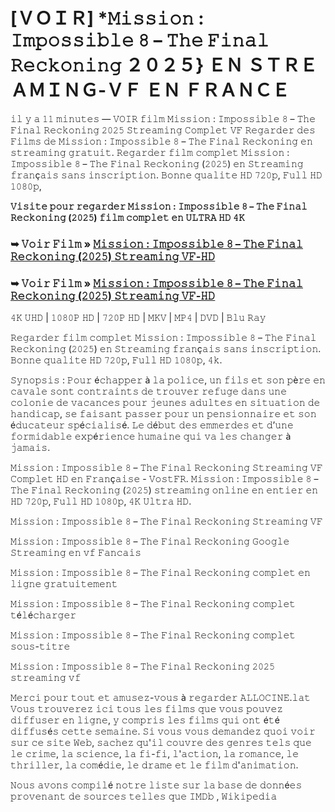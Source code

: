# [ＶＯＩＲ] *𝙼𝚒𝚜𝚜𝚒𝚘𝚗 : 𝙸𝚖𝚙𝚘𝚜𝚜𝚒𝚋𝚕𝚎 𝟾 – 𝚃𝚑𝚎 𝙵𝚒𝚗𝚊𝚕 𝚁𝚎𝚌𝚔𝚘𝚗𝚒𝚗𝚐 ２０２５} ＥＮ ＳＴＲＥＡＭＩＮＧ-ＶＦ ＥＮ ＦＲＡＮＣＥ

𝚒𝚕 𝚢 𝚊 𝟷𝟷 𝚖𝚒𝚗𝚞𝚝𝚎𝚜 — 𝚅𝙾𝙸𝚁 𝚏𝚒𝚕𝚖 𝙼𝚒𝚜𝚜𝚒𝚘𝚗 : 𝙸𝚖𝚙𝚘𝚜𝚜𝚒𝚋𝚕𝚎 𝟾 – 𝚃𝚑𝚎 𝙵𝚒𝚗𝚊𝚕 𝚁𝚎𝚌𝚔𝚘𝚗𝚒𝚗𝚐 𝟸𝟶𝟸𝟻 𝚂𝚝𝚛𝚎𝚊𝚖𝚒𝚗𝚐 𝙲𝚘𝚖𝚙𝚕𝚎𝚝 𝚅𝙵 𝚁𝚎𝚐𝚊𝚛𝚍𝚎𝚛 𝚍𝚎𝚜 𝙵𝚒𝚕𝚖𝚜 𝚍𝚎 𝙼𝚒𝚜𝚜𝚒𝚘𝚗 : 𝙸𝚖𝚙𝚘𝚜𝚜𝚒𝚋𝚕𝚎 𝟾 – 𝚃𝚑𝚎 𝙵𝚒𝚗𝚊𝚕 𝚁𝚎𝚌𝚔𝚘𝚗𝚒𝚗𝚐 𝚎𝚗 𝚜𝚝𝚛𝚎𝚊𝚖𝚒𝚗𝚐 𝚐𝚛𝚊𝚝𝚞𝚒𝚝. 𝚁𝚎𝚐𝚊𝚛𝚍𝚎𝚛 𝚏𝚒𝚕𝚖 𝚌𝚘𝚖𝚙𝚕𝚎𝚝 𝙼𝚒𝚜𝚜𝚒𝚘𝚗 : 𝙸𝚖𝚙𝚘𝚜𝚜𝚒𝚋𝚕𝚎 𝟾 – 𝚃𝚑𝚎 𝙵𝚒𝚗𝚊𝚕 𝚁𝚎𝚌𝚔𝚘𝚗𝚒𝚗𝚐 (𝟸𝟶𝟸𝟻) 𝚎𝚗 𝚂𝚝𝚛𝚎𝚊𝚖𝚒𝚗𝚐 𝚏𝚛𝚊𝚗ç𝚊𝚒𝚜 𝚜𝚊𝚗𝚜 𝚒𝚗𝚜𝚌𝚛𝚒𝚙𝚝𝚒𝚘𝚗. 𝙱𝚘𝚗𝚗𝚎 𝚚𝚞𝚊𝚕𝚒𝚝𝚎 𝙷𝙳 𝟽𝟸𝟶𝚙, 𝙵𝚞𝚕𝚕 𝙷𝙳 𝟷𝟶𝟾𝟶𝚙,

**𝚅𝚒𝚜𝚒𝚝𝚎 𝚙𝚘𝚞𝚛 𝚛𝚎𝚐𝚊𝚛𝚍𝚎𝚛 𝙼𝚒𝚜𝚜𝚒𝚘𝚗 : 𝙸𝚖𝚙𝚘𝚜𝚜𝚒𝚋𝚕𝚎 𝟾 – 𝚃𝚑𝚎 𝙵𝚒𝚗𝚊𝚕 𝚁𝚎𝚌𝚔𝚘𝚗𝚒𝚗𝚐 (𝟸𝟶𝟸𝟻) 𝚏𝚒𝚕𝚖 𝚌𝚘𝚖𝚙𝚕𝚎𝚝 𝚎𝚗 𝚄𝙻𝚃𝚁𝙰 𝙷𝙳 𝟺𝙺**

### ➥ 𝚅𝚘𝚒𝚛 𝙵𝚒𝚕𝚖 » [𝙼𝚒𝚜𝚜𝚒𝚘𝚗 : 𝙸𝚖𝚙𝚘𝚜𝚜𝚒𝚋𝚕𝚎 𝟾 – 𝚃𝚑𝚎 𝙵𝚒𝚗𝚊𝚕 𝚁𝚎𝚌𝚔𝚘𝚗𝚒𝚗𝚐 (𝟸𝟶𝟸𝟻) 𝚂𝚝𝚛𝚎𝚊𝚖𝚒𝚗𝚐 𝚅𝙵-𝙷𝙳](https://t.co/BIXUEK0Wh2)

### ➥ 𝚅𝚘𝚒𝚛 𝙵𝚒𝚕𝚖 » [𝙼𝚒𝚜𝚜𝚒𝚘𝚗 : 𝙸𝚖𝚙𝚘𝚜𝚜𝚒𝚋𝚕𝚎 𝟾 – 𝚃𝚑𝚎 𝙵𝚒𝚗𝚊𝚕 𝚁𝚎𝚌𝚔𝚘𝚗𝚒𝚗𝚐 (𝟸𝟶𝟸𝟻) 𝚂𝚝𝚛𝚎𝚊𝚖𝚒𝚗𝚐 𝚅𝙵-𝙷𝙳](https://t.co/BIXUEK0Wh2)

𝟺𝙺 𝚄𝙷𝙳 | 𝟷𝟶𝟾𝟶𝙿 𝙷𝙳 | 𝟽𝟸𝟶𝙿 𝙷𝙳 | 𝙼𝙺𝚅 | 𝙼𝙿𝟺 | 𝙳𝚅𝙳 | 𝙱𝚕𝚞 𝚁𝚊𝚢

𝚁𝚎𝚐𝚊𝚛𝚍𝚎𝚛 𝚏𝚒𝚕𝚖 𝚌𝚘𝚖𝚙𝚕𝚎𝚝 𝙼𝚒𝚜𝚜𝚒𝚘𝚗 : 𝙸𝚖𝚙𝚘𝚜𝚜𝚒𝚋𝚕𝚎 𝟾 – 𝚃𝚑𝚎 𝙵𝚒𝚗𝚊𝚕 𝚁𝚎𝚌𝚔𝚘𝚗𝚒𝚗𝚐 (𝟸𝟶𝟸𝟻) 𝚎𝚗 𝚂𝚝𝚛𝚎𝚊𝚖𝚒𝚗𝚐 𝚏𝚛𝚊𝚗ç𝚊𝚒𝚜 𝚜𝚊𝚗𝚜 𝚒𝚗𝚜𝚌𝚛𝚒𝚙𝚝𝚒𝚘𝚗. 𝙱𝚘𝚗𝚗𝚎 𝚚𝚞𝚊𝚕𝚒𝚝𝚎 𝙷𝙳 𝟽𝟸𝟶𝚙, 𝙵𝚞𝚕𝚕 𝙷𝙳 𝟷𝟶𝟾𝟶𝚙, 𝟺𝚔.

𝚂𝚢𝚗𝚘𝚙𝚜𝚒𝚜 : 𝙿𝚘𝚞𝚛 é𝚌𝚑𝚊𝚙𝚙𝚎𝚛 à 𝚕𝚊 𝚙𝚘𝚕𝚒𝚌𝚎, 𝚞𝚗 𝚏𝚒𝚕𝚜 𝚎𝚝 𝚜𝚘𝚗 𝚙è𝚛𝚎 𝚎𝚗 𝚌𝚊𝚟𝚊𝚕𝚎 𝚜𝚘𝚗𝚝 𝚌𝚘𝚗𝚝𝚛𝚊𝚒𝚗𝚝𝚜 𝚍𝚎 𝚝𝚛𝚘𝚞𝚟𝚎𝚛 𝚛𝚎𝚏𝚞𝚐𝚎 𝚍𝚊𝚗𝚜 𝚞𝚗𝚎 𝚌𝚘𝚕𝚘𝚗𝚒𝚎 𝚍𝚎 𝚟𝚊𝚌𝚊𝚗𝚌𝚎𝚜 𝚙𝚘𝚞𝚛 𝚓𝚎𝚞𝚗𝚎𝚜 𝚊𝚍𝚞𝚕𝚝𝚎𝚜 𝚎𝚗 𝚜𝚒𝚝𝚞𝚊𝚝𝚒𝚘𝚗 𝚍𝚎 𝚑𝚊𝚗𝚍𝚒𝚌𝚊𝚙, 𝚜𝚎 𝚏𝚊𝚒𝚜𝚊𝚗𝚝 𝚙𝚊𝚜𝚜𝚎𝚛 𝚙𝚘𝚞𝚛 𝚞𝚗 𝚙𝚎𝚗𝚜𝚒𝚘𝚗𝚗𝚊𝚒𝚛𝚎 𝚎𝚝 𝚜𝚘𝚗 é𝚍𝚞𝚌𝚊𝚝𝚎𝚞𝚛 𝚜𝚙é𝚌𝚒𝚊𝚕𝚒𝚜é. 𝙻𝚎 𝚍é𝚋𝚞𝚝 𝚍𝚎𝚜 𝚎𝚖𝚖𝚎𝚛𝚍𝚎𝚜 𝚎𝚝 𝚍’𝚞𝚗𝚎 𝚏𝚘𝚛𝚖𝚒𝚍𝚊𝚋𝚕𝚎 𝚎𝚡𝚙é𝚛𝚒𝚎𝚗𝚌𝚎 𝚑𝚞𝚖𝚊𝚒𝚗𝚎 𝚚𝚞𝚒 𝚟𝚊 𝚕𝚎𝚜 𝚌𝚑𝚊𝚗𝚐𝚎𝚛 à 𝚓𝚊𝚖𝚊𝚒𝚜.

𝙼𝚒𝚜𝚜𝚒𝚘𝚗 : 𝙸𝚖𝚙𝚘𝚜𝚜𝚒𝚋𝚕𝚎 𝟾 – 𝚃𝚑𝚎 𝙵𝚒𝚗𝚊𝚕 𝚁𝚎𝚌𝚔𝚘𝚗𝚒𝚗𝚐 𝚂𝚝𝚛𝚎𝚊𝚖𝚒𝚗𝚐 𝚅𝙵 𝙲𝚘𝚖𝚙𝚕𝚎𝚝 𝙷𝙳 𝚎𝚗 𝙵𝚛𝚊𝚗ç𝚊𝚒𝚜𝚎 - 𝚅𝚘𝚜𝚝𝙵𝚁. 𝙼𝚒𝚜𝚜𝚒𝚘𝚗 : 𝙸𝚖𝚙𝚘𝚜𝚜𝚒𝚋𝚕𝚎 𝟾 – 𝚃𝚑𝚎 𝙵𝚒𝚗𝚊𝚕 𝚁𝚎𝚌𝚔𝚘𝚗𝚒𝚗𝚐 (𝟸𝟶𝟸𝟻) 𝚜𝚝𝚛𝚎𝚊𝚖𝚒𝚗𝚐 𝚘𝚗𝚕𝚒𝚗𝚎 𝚎𝚗 𝚎𝚗𝚝𝚒𝚎𝚛 𝚎𝚗 𝙷𝙳 𝟽𝟸𝟶𝚙, 𝙵𝚞𝚕𝚕 𝙷𝙳 𝟷𝟶𝟾𝟶𝚙, 𝟺𝙺 𝚄𝚕𝚝𝚛𝚊 𝙷𝙳.

𝙼𝚒𝚜𝚜𝚒𝚘𝚗 : 𝙸𝚖𝚙𝚘𝚜𝚜𝚒𝚋𝚕𝚎 𝟾 – 𝚃𝚑𝚎 𝙵𝚒𝚗𝚊𝚕 𝚁𝚎𝚌𝚔𝚘𝚗𝚒𝚗𝚐 𝚂𝚝𝚛𝚎𝚊𝚖𝚒𝚗𝚐 𝚅𝙵

𝙼𝚒𝚜𝚜𝚒𝚘𝚗 : 𝙸𝚖𝚙𝚘𝚜𝚜𝚒𝚋𝚕𝚎 𝟾 – 𝚃𝚑𝚎 𝙵𝚒𝚗𝚊𝚕 𝚁𝚎𝚌𝚔𝚘𝚗𝚒𝚗𝚐 𝙶𝚘𝚘𝚐𝚕𝚎 𝚂𝚝𝚛𝚎𝚊𝚖𝚒𝚗𝚐 𝚎𝚗 𝚟𝚏 𝙵𝚊𝚗𝚌𝚊𝚒𝚜

𝙼𝚒𝚜𝚜𝚒𝚘𝚗 : 𝙸𝚖𝚙𝚘𝚜𝚜𝚒𝚋𝚕𝚎 𝟾 – 𝚃𝚑𝚎 𝙵𝚒𝚗𝚊𝚕 𝚁𝚎𝚌𝚔𝚘𝚗𝚒𝚗𝚐 𝚌𝚘𝚖𝚙𝚕𝚎𝚝 𝚎𝚗 𝚕𝚒𝚐𝚗𝚎 𝚐𝚛𝚊𝚝𝚞𝚒𝚝𝚎𝚖𝚎𝚗𝚝

𝙼𝚒𝚜𝚜𝚒𝚘𝚗 : 𝙸𝚖𝚙𝚘𝚜𝚜𝚒𝚋𝚕𝚎 𝟾 – 𝚃𝚑𝚎 𝙵𝚒𝚗𝚊𝚕 𝚁𝚎𝚌𝚔𝚘𝚗𝚒𝚗𝚐 𝚌𝚘𝚖𝚙𝚕𝚎𝚝 𝚝é𝚕é𝚌𝚑𝚊𝚛𝚐𝚎𝚛

𝙼𝚒𝚜𝚜𝚒𝚘𝚗 : 𝙸𝚖𝚙𝚘𝚜𝚜𝚒𝚋𝚕𝚎 𝟾 – 𝚃𝚑𝚎 𝙵𝚒𝚗𝚊𝚕 𝚁𝚎𝚌𝚔𝚘𝚗𝚒𝚗𝚐 𝚌𝚘𝚖𝚙𝚕𝚎𝚝 𝚜𝚘𝚞𝚜-𝚝𝚒𝚝𝚛𝚎

𝙼𝚒𝚜𝚜𝚒𝚘𝚗 : 𝙸𝚖𝚙𝚘𝚜𝚜𝚒𝚋𝚕𝚎 𝟾 – 𝚃𝚑𝚎 𝙵𝚒𝚗𝚊𝚕 𝚁𝚎𝚌𝚔𝚘𝚗𝚒𝚗𝚐 𝟸𝟶𝟸𝟻 𝚜𝚝𝚛𝚎𝚊𝚖𝚒𝚗𝚐 𝚟𝚏

𝙼𝚎𝚛𝚌𝚒 𝚙𝚘𝚞𝚛 𝚝𝚘𝚞𝚝 𝚎𝚝 𝚊𝚖𝚞𝚜𝚎𝚣-𝚟𝚘𝚞𝚜 à 𝚛𝚎𝚐𝚊𝚛𝚍𝚎𝚛 𝙰𝙻𝙻𝙾𝙲𝙸𝙽𝙴.𝚕𝚊𝚝
𝚅𝚘𝚞𝚜 𝚝𝚛𝚘𝚞𝚟𝚎𝚛𝚎𝚣 𝚒𝚌𝚒 𝚝𝚘𝚞𝚜 𝚕𝚎𝚜 𝚏𝚒𝚕𝚖𝚜 𝚚𝚞𝚎 𝚟𝚘𝚞𝚜 𝚙𝚘𝚞𝚟𝚎𝚣 𝚍𝚒𝚏𝚏𝚞𝚜𝚎𝚛 𝚎𝚗 𝚕𝚒𝚐𝚗𝚎, 𝚢 𝚌𝚘𝚖𝚙𝚛𝚒𝚜 𝚕𝚎𝚜 𝚏𝚒𝚕𝚖𝚜 𝚚𝚞𝚒 𝚘𝚗𝚝 é𝚝é 𝚍𝚒𝚏𝚏𝚞𝚜é𝚜 𝚌𝚎𝚝𝚝𝚎 𝚜𝚎𝚖𝚊𝚒𝚗𝚎. 𝚂𝚒 𝚟𝚘𝚞𝚜 𝚟𝚘𝚞𝚜 𝚍𝚎𝚖𝚊𝚗𝚍𝚎𝚣 𝚚𝚞𝚘𝚒 𝚟𝚘𝚒𝚛 𝚜𝚞𝚛 𝚌𝚎 𝚜𝚒𝚝𝚎 𝚆𝚎𝚋, 𝚜𝚊𝚌𝚑𝚎𝚣 𝚚𝚞'𝚒𝚕 𝚌𝚘𝚞𝚟𝚛𝚎 𝚍𝚎𝚜 𝚐𝚎𝚗𝚛𝚎𝚜 𝚝𝚎𝚕𝚜 𝚚𝚞𝚎 𝚕𝚎 𝚌𝚛𝚒𝚖𝚎, 𝚕𝚊 𝚜𝚌𝚒𝚎𝚗𝚌𝚎, 𝚕𝚊 𝚏𝚒-𝚏𝚒, 𝚕'𝚊𝚌𝚝𝚒𝚘𝚗, 𝚕𝚊 𝚛𝚘𝚖𝚊𝚗𝚌𝚎, 𝚕𝚎 𝚝𝚑𝚛𝚒𝚕𝚕𝚎𝚛, 𝚕𝚊 𝚌𝚘𝚖é𝚍𝚒𝚎, 𝚕𝚎 𝚍𝚛𝚊𝚖𝚎 𝚎𝚝 𝚕𝚎 𝚏𝚒𝚕𝚖 𝚍'𝚊𝚗𝚒𝚖𝚊𝚝𝚒𝚘𝚗.

𝙽𝚘𝚞𝚜 𝚊𝚟𝚘𝚗𝚜 𝚌𝚘𝚖𝚙𝚒𝚕é 𝚗𝚘𝚝𝚛𝚎 𝚕𝚒𝚜𝚝𝚎 𝚜𝚞𝚛 𝚕𝚊 𝚋𝚊𝚜𝚎 𝚍𝚎 𝚍𝚘𝚗𝚗é𝚎𝚜 𝚙𝚛𝚘𝚟𝚎𝚗𝚊𝚗𝚝 𝚍𝚎 𝚜𝚘𝚞𝚛𝚌𝚎𝚜 𝚝𝚎𝚕𝚕𝚎𝚜 𝚚𝚞𝚎 𝙸𝙼𝙳𝚋 , 𝚆𝚒𝚔𝚒𝚙𝚎𝚍𝚒𝚊
